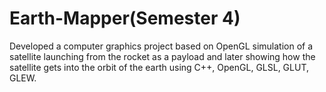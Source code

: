 # Earth-Mapper(Semester 4)

Developed a computer graphics project based on OpenGL simulation of a satellite launching from the rocket as a payload and later showing how the satellite gets into the orbit of the earth using C++, OpenGL, GLSL, GLUT, GLEW. 
